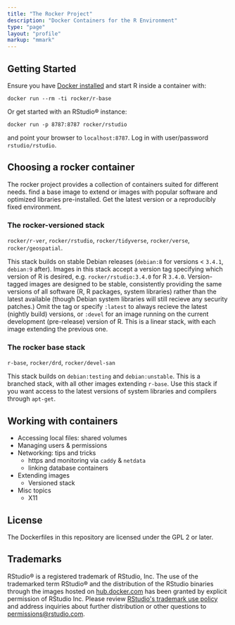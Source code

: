 ```yaml
---
title: "The Rocker Project"
description: "Docker Containers for the R Environment"
type: "page"
layout: "profile"
markup: "mmark"
---
```



## <i class="fa fa-rocket"></i> Getting Started ##

Ensure you have [Docker installed](https://docs.docker.com/installation/) and start R inside a container with: 

```
docker run --rm -ti rocker/r-base
```

Or get started with an RStudio® instance:

```
docker run -p 8787:8787 rocker/rstudio
```

and point your browser to `localhost:8787`.  Log in with user/password `rstudio/rstudio`.


## Choosing a rocker container

The rocker project provides a collection of containers suited for different needs. find a base image to extend or images with popular software and optimized libraries pre-installed. Get the latest version or a reproducibly fixed environment.

### The rocker-versioned stack


`rocker/r-ver`, `rocker/rstudio`, `rocker/tidyverse`, `rocker/verse`, `rocker/geospatial`. 

This stack builds on stable Debian releases (`debian:8` for versions < `3.4.1`, `debian:9` after). Images in this stack accept a version tag specifying which version of R is desired, e.g. `rocker/rstudio:3.4.0` for R `3.4.0`.  Version-tagged images are designed to be stable, consistently providing the same versions of all software (R, R packages, system libraries) rather than the latest available (though Debian system libraries will still recieve any security patches.)  Omit the tag or specify `:latest` to always recieve the latest (nightly build) versions, or `:devel` for an image running on the current development (pre-release) version of R.  This is a linear stack, with each image extending the previous one.  

### The rocker base stack

`r-base`, `rocker/drd`, `rocker/devel-san`

This stack builds on `debian:testing` and `debian:unstable`.  This is a branched stack, with all other images extending `r-base`.  Use this stack if you want access to the latest versions of system libraries and compilers through `apt-get`.



## Working with containers

- Accessing local files: shared volumes
- Managing users & permissions
- Networking: tips and tricks
  - https and monitoring via `caddy` & `netdata`
  - linking database containers
- Extending images
  - Versioned stack
- Misc topics
  - X11


## <i class="fa fa-balance-scale"></i> License ##

The Dockerfiles in this repository are licensed under the GPL 2 or later.

##  <i class="fa fa-trademark"></i> Trademarks ##

RStudio® is a registered trademark of RStudio, Inc.  The use of the trademarked term RStudio® and the distribution of the RStudio binaries through the images hosted on [hub.docker.com](https://registry.hub.docker.com/) has been granted by explicit permission of RStudio Inc.  Please review [RStudio's trademark use policy](http://www.rstudio.com/about/trademark/) and address inquiries about further distribution or other questions to [permissions@rstudio.com](emailto:permissions@rstudio.com).


